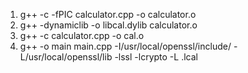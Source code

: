 1. g++ -c -fPIC calculator.cpp -o calculator.o
2. g++ -dynamiclib -o libcal.dylib calculator.o
3. g++ -c calculator.cpp -o cal.o
4. g++ -o main main.cpp -I/usr/local/openssl/include/ -L/usr/local/openssl/lib -lssl -lcrypto -L .lcal
